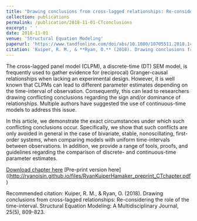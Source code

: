 ```yaml
---
title: "Drawing conclusions from cross-lagged relationships: Re-considering the role of the time-interval"
collection: publications
permalink: /publication/2018-11-01-CTconclusions
excerpt: ' '
date: 2018-11-01
venue: 'Structural Equation Modeling'
paperurl: 'https://www.tandfonline.com/doi/abs/10.1080/10705511.2018.1431046'
citation: 'Kuiper, R. M., & **Ryan, O.** (2018). Drawing conclusions from cross-lagged relationships: Re-considering the role of the time-interval. Structural Equation Modeling: A Multidisciplinary Journal, 25(5), 809-823.'
---
```


The cross-lagged panel model (CLPM), a discrete-time (DT) SEM model, is frequently used to gather evidence for (reciprocal) Granger-causal relationships when lacking an experimental design. However, it is well known that CLPMs can lead to different parameter estimates depending on the time-interval of observation. Consequently, this can lead to researchers drawing conflicting conclusions regarding the sign and/or dominance of relationships. Multiple authors have suggested the use of continuous-time models to address this issue.

In this article, we demonstrate the exact circumstances under which such conflicting conclusions occur. Specifically, we show that such conflicts are only avoided in general in the case of bivariate, stable, nonoscillating, first-order systems, when comparing models with uniform time-intervals between observations. In addition, we provide a range of tools, proofs, and guidelines regarding the comparison of discrete- and continuous-time parameter estimates.

[Download chapter here](https://www.tandfonline.com/doi/abs/10.1080/10705511.2018.1431046)
[Pre-print version here]((http://ryanoisin.github.io/files/RyanKuiperHamaker_preprint_CTchapter.pdf)

Recommended citation: Kuiper, R. M., & Ryan, O. (2018). Drawing conclusions from cross-lagged relationships: Re-considering the role of the time-interval. Structural Equation Modeling: A Multidisciplinary Journal, 25(5), 809-823.
